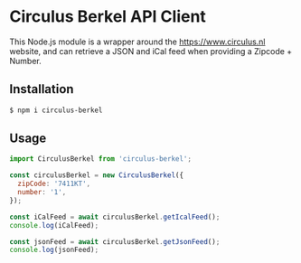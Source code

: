 # Circulus Berkel API Client

This Node.js module is a wrapper around the https://www.circulus.nl website, and can retrieve a JSON and iCal feed when providing a Zipcode + Number.

## Installation

```bash
$ npm i circulus-berkel
```

## Usage

```javascript
import CirculusBerkel from 'circulus-berkel';

const circulusBerkel = new CirculusBerkel({
  zipCode: '7411KT',
  number: '1',
});

const iCalFeed = await circulusBerkel.getIcalFeed();
console.log(iCalFeed);

const jsonFeed = await circulusBerkel.getJsonFeed();
console.log(jsonFeed);
```